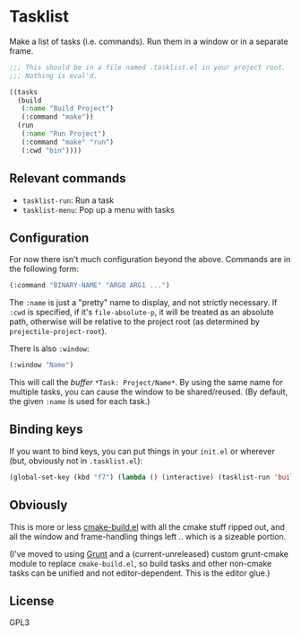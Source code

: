 # Tasklist

Make a list of tasks (i.e. commands).  Run them in a window or in a separate frame.

```lisp
;;; This should be in a file named .tasklist.el in your project root.
;;; Nothing is eval'd.

((tasks
  (build
   (:name "Build Project")
   (:command "make"))
  (run
   (:name "Run Project")
   (:command "make" "run")
   (:cwd "bin"))))
```

## Relevant commands

* `tasklist-run`: Run a task
* `tasklist-menu`: Pop up a menu with tasks

## Configuration

For now there isn't much configuration beyond the above.  Commands are in the following form:

```lisp
(:command "BINARY-NAME" "ARG0 ARG1 ...")
```

The `:name` is just a "pretty" name to display, and not strictly necessary.  If `:cwd` is specified, if it's `file-absolute-p`, it will be treated as an absolute path, otherwise will be relative to the project root (as determined by `projectile-project-root`).

There is also `:window`:

```lisp
(:window "Name")
```

This will call the *buffer* `*Task: Project/Name*`.  By using the same name for multiple tasks, you can cause the window to be shared/reused.  (By default, the given `:name` is used for each task.)

## Binding keys

If you want to bind keys, you can put things in your `init.el` or wherever (but, obviously not in `.tasklist.el`):

```lisp
(global-set-key (kbd "f7") (lambda () (interactive) (tasklist-run 'build)))
```

## Obviously

This is more or less [cmake-build.el](https://github.com/rpav/cmake-build.el) with all the cmake stuff ripped out, and all the window and frame-handling things left .. which is a sizeable portion.

(I've moved to using [Grunt](https://gruntjs.com/) and a (current-unreleased) custom grunt-cmake module to replace `cmake-build.el`, so build tasks and other non-cmake tasks can be unified and not editor-dependent.  This is the editor glue.)

## License

GPL3
